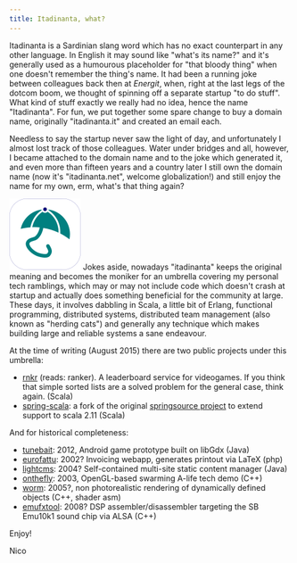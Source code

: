 ```yaml
---
title: Itadinanta, what?
---
```


Itadinanta is a Sardinian slang word which has no exact counterpart in any other language. In English it may sound like "what's its name?" and it's generally used as a humourous placeholder for "that bloody thing" when one doesn't remember the thing's name. It had been a running joke between colleagues back then at *Energit*, when, right at the last legs of the dotcom boom, we thought of spinning off a separate startup "to do stuff". What kind of stuff exactly we really had no idea, hence the name "Itadinanta". For fun, we put together some spare change to buy a domain name, originally "itadinanta.it" and created an email each.

Needless to say the startup never saw the light of day, and unfortunately I almost lost track of those colleagues. Water under bridges and all, however, I became attached to the domain name and to the joke which generated it, and even more than fifteen years and a country later I still own the domain name (now it's "itadinanta.net", welcome globalization!) and still enjoy the name for my own, erm, what's that thing again?

![Logo](/img/logo_itadinanta_color_128.png) Jokes aside, nowadays "itadinanta" keeps the original meaning and becomes the moniker for an umbrella covering my personal tech ramblings, which may or may not include code which doesn't crash at startup and actually does something beneficial for the community at large. These days, it involves dabbling in Scala, a little bit of Erlang, functional programming, distributed systems, distributed team management (also known as "herding cats") and generally any technique which makes building large and reliable systems a sane endeavour.

At the time of writing (August 2015) there are two public projects under this umbrella:

- [rnkr](http://github.com/itadinanta/rnkr) (reads: ranker). A leaderboard service for videogames. If you think that simple sorted lists are a solved problem for the general case, think again. (Scala)
- [spring-scala](http://github.com/itadinanta/spring-scala): a fork of the original [springsource project](http://github.com/spring-projects/spring-scala) to extend support to scala 2.11 (Scala)

And for historical completeness:

- [tunebait](http://github.com/itadinanta/tunebait): 2012, Android game prototype built on libGdx (Java)
- [eurofattu](http://github.com/itadinanta/eurofattu): 2002? Invoicing webapp, generates printout via LaTeX (php) 
- [lightcms](http://github.com/itadinanta/lightcms): 2004? Self-contained multi-site static content manager (Java)
- [onthefly](http://github.com/itadinanta/onthefly): 2003, OpenGL-based swarming A-life tech demo (C++)
- [worm](http://github.com/itadinanta/worm): 2005?, non photorealistic rendering of dynamically defined objects (C++, shader asm)
- [emufxtool](http://github.com/itadinanta/emufxtool): 2008? DSP assembler/disassembler targeting the SB Emu10k1 sound chip via ALSA (C++)

Enjoy!

Nico
